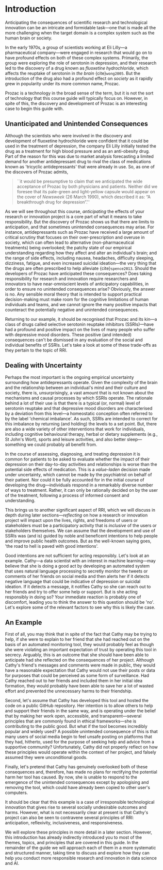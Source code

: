# Introduction

Anticipating the consequences of scientific research and technological innovation can be an intricate and formidable task—one that is made all the more challenging when the target domain is a complex system such as the human brain or society.

In the early 1970s, a group of scientists working at Eli Lilly—a pharmaceutical company—were engaged in research that would go on to have profound effects on both of these complex systems. Primarily, the group were exploring the role of serotonin in depression, and their research led to the discovery of a drug known as *fluoxetine hydrochloride*, which affects the reuptake of serotonin in *the brain* {cite}`wong2005`. But the introduction of the drug also had a profound effect on *society* as it rapidly grew in popularity under its more common name, Prozac.

Prozac is a technology in the broad sense of the term, but it is not the sort of technology that this course guide will typically focus on. However, in spite of this, the discovery and development of Prozac is an interesting case to begin this guide with. 

## Unanticipated and Unintended Consequences

Although the scientists who were involved in the discovery and development of fluoxetine hydrochloride were confident that it could be used in the treatment of depression, the company Eli Lilly initially tested the drug as a treatment for high blood pressure and as an anti-obesity drug. Part of the reason for this was due to market analysis forecasting a limited demand for another antidepressant drug to rival the class of medications known as 'tricyclic antidepressants' that were already in use. So, as one of the discovers of Prozac admits,

> ``it would be presumptive to claim that we anticipated the wide acceptance of Prozac by both physicians and patients. Neither did we foresee that its pale-green and light-yellow capsule would appear on the cover of _Newsweek_ (26 March 1990), which described it as: “A breakthrough drug for depression”.''

As we will see throughout this course, *anticipating* the effects of your research or innovation project is a core part of what it means to take responsibility. But the discovery of Prozac shows us that there are limits to anticipation, and that sometimes unintended consequences may arise. For instance, antidepressants such as Prozac have received a large amount of critical scrutiny that focuses on their over-prescription and overuse in society, which can often lead to alternative (non-pharmaceutical treatments) being overlooked; the patchy state of our empirical understanding regarding how they affect and alter an individual's brain; and the range of side effects, including nausea, headaches, difficulty sleeping, dizziness, fatigue, and even increased suicidal ideation—the very thing that the drugs are often prescribed to help alleviate {cite}`spence2013`. Should the developers of Prozac have anticipated these consequences? Does taking responsibility for research and innovation require researchers and innovators to have near-omniscient levels of anticipatory capabilities, in order to ensure no unintended consequences arise? Obviously, the answer is no. Any sensible moral theory that is intended to support practical decision-making must make room for the cognitive limitations of human individuals and teams, and we cannot ignore the many positive impacts that counteract the potentially negative and unintended consequences.

Returning to our example, it should be recognised that Prozac and its kin—a class of drugs called selective serotonin reuptake inhibitors (SSRIs)—have had a profound and positive impact on the lives of many people who suffer with depressive mood disorders. These positive (and intended) consequences can't be dismissed in any evaluation of the social and individual benefits of SSRIs. Let's take a look at some of these trade-offs as they pertain to the topic of RRI.

## Dealing with Uncertainty

Perhaps the most important is the ongoing empirical uncertainty surrounding how antidepressants operate. Given the complexity of the brain and the relationship between an individual's mind and their culture and society, there is, unsurprisingly, a vast amount that is not known about the mechanisms and causal processes by which SSRIs operate. The rationale behind a lot of their use is that there is a typical (or, normal) level of serotonin reuptake and that depressive mood disorders are characterised by a deviation from this level—a homeostatic conception often referred to by the label 'chemical imbalance'. As such, SSRIs are intended to correct for this imbalance by returning (and holding) the levels to a set point. But, there are also a wide variety of other interventions that work for individuals, including cognitive behavioural therapy, herbal or dietary supplements (e.g., St John's Wort), sports and leisure activities, and also better sleep—something we could probably all benefit from.

 In the course of assessing, diagnosing, and treating depression it is common for patients to be asked to evaluate whether the impact of their depression on their day-to-day activities and relationships is worse than the potential side effects of medication. This is a *value-laden* decision made under uncertainty, which cannot be made by the psychiatrist on behalf of their patient. Nor could it be fully accounted for in the initial course of developing the drug—individuals respond in a remarkably diverse number of ways to treatment. Rather, it can only be rationally decided on by the user of the treatment, following a process of informed consent and understanding.

This brings us to another significant aspect of RRI, which we will discuss in depth during later sections—*reflecting* on how a research or innovation project will impact upon the lives, rights, and freedoms of users or stakeholders must be a participatory activity that is *inclusive* of the users or stakeholders themselves. We can assume that the development and use of SSRIs was (and is) guided by noble and beneficent intentions to help people and improve public health outcomes. But as the well-known saying goes, 'the road to hell is paved with good intentions'.

Good intentions are not sufficient for acting responsibly. Let's look at an example. Cathy—a data scientist with an interest in machine learning—may believe that she is doing a good act by developing an automated system that uses natural language processing to secretly monitor the tweets or comments of her friends on social media and then alerts her if it detects negative language that could be indicative of depression or suicidal ideation. If it detects a message, it notifies Cathy so she can reach out to her friends and try to offer some help or support. But is she acting responsibly in doing so? Your immediate reaction is probably one of discomfort, leading you to think the answer to this question should be 'no'. Let's explore some of the relevant factors to see why this is likely the case.

## An Example

First of all, you may think that in spite of the fact that Cathy may be trying to help, if she were to explain to her friend that she had reached out on the basis of an automated monitoring tool, they would probably feel as though she were violating an important expectation of trust by operating this tool in secrecy. Arguably, this is an outcome that she should have been able to anticipate had she reflected on the consequences of her project. Although Cathy's friend's messages and comments were made in public, they would have a reasonable expectation that Cathy would not use their posts or data for purposes that could be perceived as some form of surveillance. Had Cathy reached out to her friends and included them in her initial idea formation, they would probably have been able to save her a lot of wasted effort and prevented the unnecessary harms to their friendship.

Second, let's assume that Cathy has developed this tool and hosted the code on a public GitHub repository. Her intention is to allow others to help and support their friends in the same way, and is operating under the belief that by making her work open, accessible, and transparent—several principles that are commonly found in ethical frameworks—she is contributing to the public good. But what if the tool becomes incredibly popular and widely used? A possible unintended consequence of this is that many users of social media begin to feel unsafe posting on platforms that they had, hitherto, used for the purpose of seeking help and advice from a supportive community? Unfortunately, Cathy did not properly reflect on how these principles would operate within the context of her project, and falsely assumed they were unconditional goods.

Finally, let's pretend that Cathy has genuinely overlooked both of these consequences and, therefore, has made no plans for rectifying the potential harm her tool has caused. By now, she is unable to respond to the emergence of the unintended consequences except by apologising and removing the tool, which could have already been copied to other user's computers.

It should be clear that this example is a case of irresponsible technological innovation that gives rise to several socially undesirable outcomes and harms. However, what is not necessarily clear at present is that Cathy's project can also be seen to contravene several principles of RRI: anticipation, reflexivity, inclusiveness, and responsiveness.

We will explore these principles in more detail in a later section. However, this introduction has already indirectly introduced you to most of the themes, topics, and principles that are covered in this guide. In the remainder of the guide we will approach each of them in a more systematic and structured manner, taking time to discuss and explore how they can help you conduct more responsible research and innovation in data science and AI.
